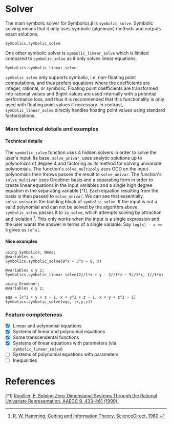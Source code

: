 # Solver

The main symbolic solver for Symbolics.jl is `symbolic_solve`. Symbolic solving
means that it only uses symbolic (algebraic) methods and outputs exact solutions.

```@docs
Symbolics.symbolic_solve
```

One other symbolic solver is `symbolic_linear_solve` which is limited compared to 
`symbolic_solve` as it only solves linear equations.
```@docs
Symbolics.symbolic_linear_solve
```

`symbolic_solve` only supports symbolic, i.e. non-floating point computations, and thus prefers equations
where the coefficients are integer, rational, or symbolic. Floating point coefficients are transformed into
rational values and BigInt values are used internally with a potential performance loss, and thus it is recommended
that this functionality is only used with floating point values if necessary. In contrast, `symbolic_linear_solve`
directly handles floating point values using standard factorizations.

### More technical details and examples

#### Technical details

The `symbolic_solve` function uses 4 hidden solvers in order to solve the user's input. Its base,
`solve_univar`, uses analytic solutions up to polynomials of degree 4 and factoring as its method
for solving univariate polynomials. The function's `solve_multipoly` uses GCD on the input polynomials then throws passes the result
to `solve_univar`. The function's `solve_multivar` uses Groebner basis and a separating form in order to create linear equations in the
input variables and a single high degree equation in the separating variable [^1]. Each equation resulting from the basis is then passed
to `solve_univar`. We can see that essentially, `solve_univar` is the building block of `symbolic_solve`. If the input is not a valid polynomial and can not be solved by the algorithm above, `symbolic_solve` passes
it to `ia_solve`, which attempts solving by attraction and isolation [^2]. This only works when the input is a single expression
and the user wants the answer in terms of a single variable. Say `log(x) - a == 0` gives us `[e^a]`.

#### Nice examples

```@example solver
using Symbolics, Nemo;
@variables x;
Symbolics.symbolic_solve(9^x + 3^x ~ 8, x)
```

```@example solver
@variables x y z;
Symbolics.symbolic_linear_solve(2//1*x + y - 2//1*z ~ 9//1*x, 1//1*x)
```

```@example solver
using Groebner;
@variables x y z;

eqs = [x^2 + y + z - 1, x + y^2 + z - 1, x + y + z^2 - 1]
Symbolics.symbolic_solve(eqs, [x,y,z])
```

### Feature completeness

- [x] Linear and polynomial equations
- [x] Systems of linear and polynomial equations
- [x] Some transcendental functions
- [x] Systems of linear equations with parameters (via `symbolic_linear_solve`)
- [ ] Systems of polynomial equations with parameters
- [ ] Inequalities

# References

[^1] [Rouillier, F. Solving Zero-Dimensional Systems Through the Rational Univariate Representation. AAECC 9, 433–461 (1999).](https://doi.org/10.1007/s002000050114)
[^2]: [R. W. Hamming, Coding and Information Theory, ScienceDirect, 1980](https://www.sciencedirect.com/science/article/pii/S0747717189800070).
